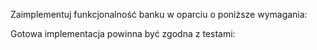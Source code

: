 Zaimplementuj funkcjonalność banku w oparciu o poniższe wymagania: <SPEC>

Gotowa implementacja powinna być zgodna z testami: <TEST>
